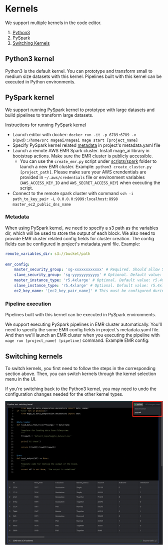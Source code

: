 # Kernels

We support multiple kernels in the code editor.

1. [Python3](#python3)
1. [PySpark](#pyspark)
1. [Switching Kernels](#switching_kernels)

## Python3 kernel <a name="python3"></a>
Python3 is the default kernel. You can prototype and transform small to medium size datasets with this kernel. Pipelines built with this kernel can be executed in Python environments.

## PySpark kernel <a name="pyspark"></a>
We support running PySpark kernel to prototype with large datasets and build pipelines to transform large datasets.

Instructions for running PySpark kernel
* Launch editor with docker: `docker run -it -p 6789:6789 -v $(pwd):/home/src mageai/mageai mage start [project_name]`
* Specify PySpark kernel related [metadata](#metadata) in project's metadata.yaml file
* Launch a remote AWS EMR Spark cluster. Install mage_ai library in bootstrap actions. Make sure the EMR cluster is publicly accessible.
    * You can use the `create_emr.py` script under [scripts/spark](https://github.com/mage-ai/mage-ai/tree/master/scripts/spark) folder to launch a new EMR cluster. Example: `python3 create_cluster.py [project_path]`. Please make sure your AWS crendentials are provided in `~/.aws/credentials` file or environment variables (`AWS_ACCESS_KEY_ID` and `AWS_SECRET_ACCESS_KEY`) when executing the script.
* Connect to the remote spark cluster with command `ssh -i path_to_key_pair -L 0.0.0.0:9999:localhost:8998 master_ec2_public_dns_name`

### Metadata
When using PySpark kernel, we need to specify a s3 path as the variables dir, which will be used to store the output of each block. We also need to provide EMR cluster related config fields for cluster creation. The config fields can be configured in project's metadata.yaml file. Example:
```yaml
remote_variables_dir: s3://bucket/path

emr_config:
    master_security_group: 'sg-xxxxxxxxxxxx' # Required. Should allow SSH access for trusted sources.
    slave_security_group: 'sg-yyyyyyyyyyyy' # Optional. Default value: master_security_group
    master_instance_type: 'r5.4xlarge' # Optional. Default value: r5.4xlarge
    slave_instance_type: 'r5.4xlarge' # Optional. Default value: r5.4xlarge
    ec2_key_name: '[ec2_key_pair_name]' # This must be configured during cluster launch to enable SSH access.
```
### Pipeline execution
Pipelines built with this kernel can be executed in PySpark environments.

We support executing PySpark pipelines in EMR cluster automatically. You'll need to specify the some EMR config fields in project's metadata.yaml file. And then we'll launch an EMR cluster when you executing the pipeline with `mage run [project_name] [pipeline]` command. Example EMR config:

## Switching kernels <a name="switching_kernels"></a>
To switch kernels, you first need to follow the steps in the corresponding section above. Then, you can switch kernels through the kernel selection menu in the UI.

If you're switching back to the Python3 kernel, you may need to undo the configuration changes needed for the other kernel types.

<img
  alt="Switch Kernels"
  src="../../media/switch_kernels.png"
/>
